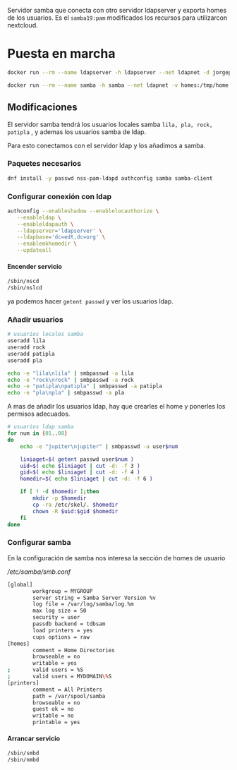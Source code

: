 Servidor samba que conecta con otro servidor ldapserver y exporta homes de los usuarios.
Es el `samba19:pam` modificados los recursos para utilizarcon nextcloud.


# Puesta en marcha

```bash
docker run --rm --name ldapserver -h ldapserver --net ldapnet -d jorgepastorr/ldapserver19

docker run --rm --name samba -h samba --net ldapnet -v homes:/tmp/home --privileged -d jorgepastorr/samba19:next
```





## Modificaciones

El servidor samba tendrá los usuarios locales samba `lila, pla, rock, patipla` , y ademas los usuarios samba de ldap.

Para esto conectamos con el servidor ldap y los añadimos a samba.

### Paquetes necesarios

```bash
dnf install -y passwd nss-pam-ldapd authconfig samba samba-client
```



### Configurar conexión con ldap

```bash
authconfig --enableshadow --enablelocauthorize \
   --enableldap \
   --enableldapauth \
   --ldapserver='ldapserver' \
   --ldapbase='dc=edt,dc=org' \
   --enablemkhomedir \
   --updateall
```

#### Encender servicio

```bash
/sbin/nscd
/sbin/nslcd
```

ya podemos hacer `getent passwd` y ver los usuarios ldap.



### Añadir usuarios 

```bash
# usuarios locales samba
useradd lila
useradd rock
useradd patipla
useradd pla 

echo -e "lila\nlila" | smbpasswd -a lila
echo -e "rock\nrock" | smbpasswd -a rock
echo -e "patipla\npatipla" | smbpasswd -a patipla
echo -e "pla\npla" | smbpasswd -a pla
```



A mas de añadir los usuarios ldap, hay que crearles el home y ponerles los permisos adecuados.

```bash
# usuarios ldap samba
for num in {01..08}
do 
    echo -e "jupiter\njupiter" | smbpasswd -a user$num 

    liniaget=$( getent passwd user$num )
    uid=$( echo $liniaget | cut -d: -f 3 )
    gid=$( echo $liniaget | cut -d: -f 4 )
    homedir=$( echo $liniaget | cut -d: -f 6 )

    if [ ! -d $homedir ];then
        mkdir -p $homedir
        cp -ra /etc/skel/. $homedir
        chown -R $uid:$gid $homedir
    fi
done
```



### Configurar samba

En la configuración de samba nos interesa la sección de homes de usuario

*/etc/samba/smb.conf* 

```bash
[global]
        workgroup = MYGROUP
        server string = Samba Server Version %v
        log file = /var/log/samba/log.%m
        max log size = 50
        security = user
        passdb backend = tdbsam
        load printers = yes
        cups options = raw
[homes]
        comment = Home Directories
        browseable = no
        writable = yes
;       valid users = %S
;       valid users = MYDOMAIN\%S
[printers]
        comment = All Printers
        path = /var/spool/samba
        browseable = no
        guest ok = no
        writable = no
        printable = yes
```

#### Arrancar servicio

```bash
/sbin/smbd
/sbin/nmbd
```



